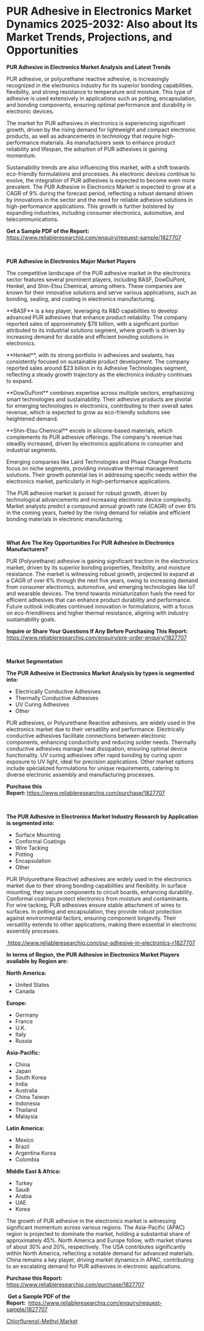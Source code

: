<p><h1>PUR Adhesive in Electronics Market Dynamics 2025-2032: Also about Its Market Trends, Projections, and Opportunities</h1></p><p><strong>PUR Adhesive in Electronics Market Analysis and Latest Trends</strong></p>
<p><p>PUR adhesive, or polyurethane reactive adhesive, is increasingly recognized in the electronics industry for its superior bonding capabilities, flexibility, and strong resistance to temperature and moisture. This type of adhesive is used extensively in applications such as potting, encapsulation, and bonding components, ensuring optimal performance and durability in electronic devices.</p><p>The market for PUR adhesives in electronics is experiencing significant growth, driven by the rising demand for lightweight and compact electronic products, as well as advancements in technology that require high-performance materials. As manufacturers seek to enhance product reliability and lifespan, the adoption of PUR adhesives is gaining momentum. </p><p>Sustainability trends are also influencing this market, with a shift towards eco-friendly formulations and processes. As electronic devices continue to evolve, the integration of PUR adhesives is expected to become even more prevalent. The PUR Adhesive in Electronics Market is expected to grow at a CAGR of 9% during the forecast period, reflecting a robust demand driven by innovations in the sector and the need for reliable adhesive solutions in high-performance applications. This growth is further bolstered by expanding industries, including consumer electronics, automotive, and telecommunications.</p></p>
<p><strong>Get a Sample PDF of the Report:&nbsp;</strong> <a href="https://www.reliableresearchiq.com/enquiry/request-sample/1827707?utm_campaign=2237&utm_medium=2&utm_source=Github&utm_content=ia&utm_term=03022025&utm_id=pur-adhesive-in-electronics">https://www.reliableresearchiq.com/enquiry/request-sample/1827707</a></p>
<p>&nbsp;</p>
<p><strong>PUR Adhesive in Electronics Major Market Players</strong></p>
<p><p>The competitive landscape of the PUR adhesive market in the electronics sector features several prominent players, including BASF, DowDuPont, Henkel, and Shin-Etsu Chemical, among others. These companies are known for their innovative solutions and serve various applications, such as bonding, sealing, and coating in electronics manufacturing.</p><p>**BASF** is a key player, leveraging its R&D capabilities to develop advanced PUR adhesives that enhance product reliability. The company reported sales of approximately $78 billion, with a significant portion attributed to its industrial solutions segment, where growth is driven by increasing demand for durable and efficient bonding solutions in electronics.</p><p>**Henkel**, with its strong portfolio in adhesives and sealants, has consistently focused on sustainable product development. The company reported sales around $23 billion in its Adhesive Technologies segment, reflecting a steady growth trajectory as the electronics industry continues to expand.</p><p>**DowDuPont** combines expertise across multiple sectors, emphasizing smart technologies and sustainability. Their adhesive products are pivotal for emerging technologies in electronics, contributing to their overall sales revenue, which is expected to grow as eco-friendly solutions see heightened demand.</p><p>**Shin-Etsu Chemical** excels in silicone-based materials, which complements its PUR adhesive offerings. The company's revenue has steadily increased, driven by electronics applications in consumer and industrial segments.</p><p>Emerging companies like Laird Technologies and Phase Change Products focus on niche segments, providing innovative thermal management solutions. Their growth potential lies in addressing specific needs within the electronics market, particularly in high-performance applications.</p><p>The PUR adhesive market is poised for robust growth, driven by technological advancements and increasing electronic device complexity. Market analysts predict a compound annual growth rate (CAGR) of over 6% in the coming years, fueled by the rising demand for reliable and efficient bonding materials in electronic manufacturing.</p></p>
<p>&nbsp;</p>
<p><strong>What Are The Key Opportunities For PUR Adhesive in Electronics Manufacturers?</strong></p>
<p><p>PUR (Polyurethane) adhesive is gaining significant traction in the electronics market, driven by its superior bonding properties, flexibility, and moisture resistance. The market is witnessing robust growth, projected to expand at a CAGR of over 6% through the next five years, owing to increasing demand from consumer electronics, automotive, and emerging technologies like IoT and wearable devices. The trend towards miniaturization fuels the need for efficient adhesives that can enhance product durability and performance. Future outlook indicates continued innovation in formulations, with a focus on eco-friendliness and higher thermal resistance, aligning with industry sustainability goals.</p></p>
<p><strong>Inquire or Share Your Questions If Any Before Purchasing This Report:</strong> <a href="https://www.reliableresearchiq.com/enquiry/pre-order-enquiry/1827707?utm_campaign=2237&utm_medium=2&utm_source=Github&utm_content=ia&utm_term=03022025&utm_id=pur-adhesive-in-electronics">https://www.reliableresearchiq.com/enquiry/pre-order-enquiry/1827707</a></p>
<p>&nbsp;</p>
<p><strong>Market Segmentation</strong></p>
<p><strong>The PUR Adhesive in Electronics Market Analysis by types is segmented into:</strong></p>
<p><ul><li>Electrically Conductive Adhesives</li><li>Thermally Conductive Adhesives</li><li>UV Curing Adhesives</li><li>Other</li></ul></p>
<p><p>PUR adhesives, or Polyurethane Reactive adhesives, are widely used in the electronics market due to their versatility and performance. Electrically conductive adhesives facilitate connections between electronic components, enhancing conductivity and reducing solder needs. Thermally conductive adhesives manage heat dissipation, ensuring optimal device functionality. UV curing adhesives offer rapid bonding by curing upon exposure to UV light, ideal for precision applications. Other market options include specialized formulations for unique requirements, catering to diverse electronic assembly and manufacturing processes.</p></p>
<p><strong>Purchase this Report:&nbsp;</strong><a href="https://www.reliableresearchiq.com/purchase/1827707?utm_campaign=2237&utm_medium=2&utm_source=Github&utm_content=ia&utm_term=03022025&utm_id=pur-adhesive-in-electronics">https://www.reliableresearchiq.com/purchase/1827707</a></p>
<p>&nbsp;</p>
<p><strong>The PUR Adhesive in Electronics Market Industry Research by Application is segmented into:</strong></p>
<p><ul><li>Surface Mounting</li><li>Conformal Coatings</li><li>Wire Tacking</li><li>Potting</li><li>Encapsulation</li><li>Other</li></ul></p>
<p><p>PUR (Polyurethane Reactive) adhesives are widely used in the electronics market due to their strong bonding capabilities and flexibility. In surface mounting, they secure components to circuit boards, enhancing durability. Conformal coatings protect electronics from moisture and contaminants. For wire tacking, PUR adhesives ensure stable attachment of wires to surfaces. In potting and encapsulation, they provide robust protection against environmental factors, ensuring component longevity. Their versatility extends to other applications, making them essential in electronic assembly processes.</p></p>
<p><a href="https://www.reliableresearchiq.com/pur-adhesive-in-electronics-r1827707?utm_campaign=2237&utm_medium=2&utm_source=Github&utm_content=ia&utm_term=03022025&utm_id=pur-adhesive-in-electronics">&nbsp;https://www.reliableresearchiq.com/pur-adhesive-in-electronics-r1827707</a></p>
<p><strong>In terms of Region, the PUR Adhesive in Electronics Market Players available by Region are:</strong></p>
<p>
    <p> <strong> North America: </strong>
        <ul>
            <li>United States</li>
            <li>Canada</li>
        </ul>
        </p> 
    <p> <strong> Europe: </strong>
        <ul>
            <li>Germany</li>
            <li>France</li>
            <li>U.K.</li>
            <li>Italy</li>
            <li>Russia</li>
        </ul>
        </p> 
    <p> <strong> Asia-Pacific: </strong>
        <ul>
            <li>China</li>
            <li>Japan</li>
            <li>South Korea</li>
            <li>India</li>
            <li>Australia</li>
            <li>China Taiwan</li>
            <li>Indonesia</li>
            <li>Thailand</li>
            <li>Malaysia</li>
        </ul>
        </p> 
    <p> <strong> Latin America: </strong>
        <ul>
            <li>Mexico</li>
            <li>Brazil</li>
            <li>Argentina Korea</li>
            <li>Colombia</li>
        </ul>
        </p> 
    <p> <strong> Middle East & Africa: </strong>
        <ul>
            <li>Turkey</li>
            <li>Saudi</li>
            <li>Arabia</li>
            <li>UAE</li>
            <li>Korea</li>
        </ul>
    </p>
    </p>
<p><p>The growth of PUR adhesive in the electronics market is witnessing significant momentum across various regions. The Asia-Pacific (APAC) region is projected to dominate the market, holding a substantial share of approximately 45%. North America and Europe follow, with market shares of about 30% and 20%, respectively. The USA contributes significantly within North America, reflecting a notable demand for advanced materials. China remains a key player, driving market dynamics in APAC, contributing to an escalating demand for PUR adhesives in electronic applications.</p></p>
<p><strong>Purchase this Report: </strong><a href="https://www.reliableresearchiq.com/purchase/1827707?utm_campaign=2237&utm_medium=2&utm_source=Github&utm_content=ia&utm_term=03022025&utm_id=pur-adhesive-in-electronics">https://www.reliableresearchiq.com/purchase/1827707</a></p>
<p>&nbsp;<strong>Get a Sample PDF of the Report:&nbsp;&nbsp;</strong><a href="https://www.reliableresearchiq.com/enquiry/request-sample/1827707?utm_campaign=2237&utm_medium=2&utm_source=Github&utm_content=ia&utm_term=03022025&utm_id=pur-adhesive-in-electronics">https://www.reliableresearchiq.com/enquiry/request-sample/1827707</a></p>
<p><strong></strong></p>
<p><p><a href="https://github.com/comasnickie/Market-Research-Report-List-1/blob/main/chlorflurenol-methyl-market.md?utm_campaign=2237&utm_medium=2&utm_source=Github&utm_content=ia&utm_term=03022025&utm_id=pur-adhesive-in-electronics">Chlorflurenol-Methyl Market</a></p></p>